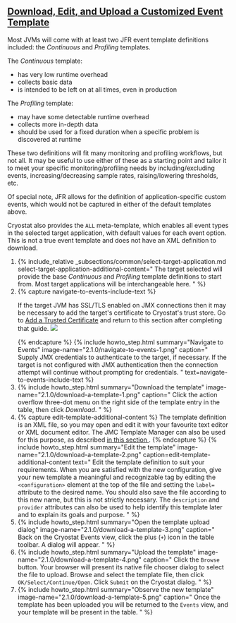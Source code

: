 ## [Download, Edit, and Upload a Customized Event Template](#download-edit-and-upload-a-customized-event-template)
Most JVMs will come with at least two JFR event template definitions included:
the *Continuous* and *Profiling* templates.

The *Continuous* template:
- has very low runtime overhead
- collects basic data
- is intended to be left on at all times, even in production

The *Profiling* template:
- may have some detectable runtime overhead
- collects more in-depth data
- should be used for a fixed duration when a specific problem is discovered at runtime

These two definitions will fit many monitoring and profiling workflows, but not
all. It may be useful to use either of these as a starting point and tailor it
to meet your specific monitoring/profiling needs by including/excluding events,
increasing/decreasing sample rates, raising/lowering thresholds, etc.

Of special note, JFR allows for the definition of application-specific custom
events, which would not be captured in either of the default templates above.

Cryostat also provides the <code>ALL</code> meta-template, which enables all
event types in the selected target application, with default values for each
event option. This is not a true event template and does not have an XML
definition to download.

<ol>
  <li>
    {% include_relative _subsections/common/select-target-application.md
      select-target-application-additional-content="
        The target selected will provide the base <i>Continuous</i> and
        <i>Profiling</i> template definitions to start from. Most target
        applications will be interchangeable here.
      "
    %}
  </li>
  <li>
    {% capture navigate-to-events-include-text %}
    <p>
      If the target JVM has SSL/TLS enabled on JMX connections then it may be
      necessary to add the target's certificate to Cryostat's trust store. Go
      to <a href="{{ page.url }}#add-a-trusted-certificate">Add a Trusted Certificate</a>
      and return to this section after completing that guide.
      <a href="{{ site.url }}/images/2.1.0/navigate-to-events-2.png" target="_blank">
        <img src="{{ site.url }}/images/2.1.0/navigate-to-events-2.png">
      </a>
    </p>
    {% endcapture %}
    {% include howto_step.html
      summary="Navigate to Events"
      image-name="2.1.0/navigate-to-events-1.png"
      caption="
        Supply JMX credentials to authenticate to the target, if necessary. If
        the target is not configured with JMX authentication then the
        connection attempt will continue without prompting for credentials.
      "
      text=navigate-to-events-include-text
    %}
  </li>
  <li>
    {% include howto_step.html
      summary="Download the template"
      image-name="2.1.0/download-a-template-1.png"
      caption="
        Click the action overflow three-dot menu on the right side of the
        template entry in the table, then click <i>Download</i>.
      "
    %}
  </li>
  <li>
    {% capture edit-template-additional-content %}
      The template definition is an XML file, so you may open and edit it
      with your favourite text editor or XML document editor. The JMC
      Template Manager can also be used for this purpose, as described
      <a href="{{ page.url }}#edit-template-with-jmc">
        in this section
      </a>.
    {% endcapture %}
    {% include howto_step.html
      summary="Edit the template"
      image-name="2.1.0/download-a-template-2.png"
      caption=edit-template-additional-content
      text="
        Edit the template definition to suit your requirements. When you are
        satisfied with the new configuration, give your new template a
        meaningful and recognizable tag by editing the
        <code>&lt;configuration&gt;</code> element at the top of the file and
        setting the <code>label=</code> attribute to the desired name. You
        should also save the file according to this new name, but this is not
        strictly necessary. The <code>description</code> and
        <code>provider</code> attributes can also be used to help identify this
        template later and to explain its goals and purpose.
      "
    %}
  </li>
  <li>
    {% include howto_step.html
      summary="Open the template upload dialog"
      image-name="2.1.0/download-a-template-3.png"
      caption="
        Back on the Cryostat Events view, click the plus (<code>+</code>) icon
        in the table toolbar. A dialog will appear.
      "
    %}
  </li>
  <li>
    {% include howto_step.html
      summary="Upload the template"
      image-name="2.1.0/download-a-template-4.png"
      caption="
        Click the <code>Browse</code> button. Your browser will present its
        native file chooser dialog to select the file to upload. Browse and
        select the template file, then click
        <code>OK/Select/Continue/Open</code>. Click <code>Submit</code> on the
        Cryostat dialog.
      "
    %}
  </li>
  <li>
    {% include howto_step.html
      summary="Observe the new template"
      image-name="2.1.0/download-a-template-5.png"
      caption="
        Once the template has been uploaded you will be returned to the
        <code>Events</code> view, and your template will be present in the
        table.
      "
    %}
  </li>
</ol>
